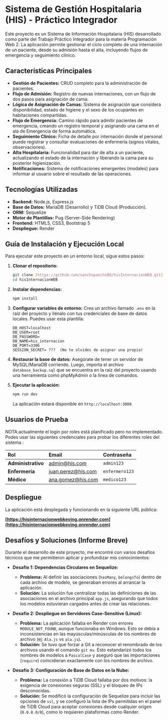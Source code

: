 # Sistema de Gestión Hospitalaria (HIS) - Práctico Integrador

Este proyecto es un Sistema de Información Hospitalaria (HIS) desarrollado como parte del Trabajo Práctico Integrador para la materia Programación Web 2. La aplicación permite gestionar el ciclo completo de una internación de un paciente, desde su admisión hasta el alta, incluyendo flujos de emergencia y seguimiento clínico.

## Características Principales

- **Gestión de Pacientes:** CRUD completo para la administración de pacientes.
- **Flujo de Admisión:** Registro de nuevas internaciones, con un flujo de dos pasos para asignación de cama.
- **Lógica de Asignación de Camas:** Sistema de asignación que considera disponibilidad, estado de higiene y el sexo de los ocupantes en habitaciones compartidas.
- **Flujo de Emergencia:** Camino rápido para admitir pacientes de emergencia, creando un registro temporal y asignando una cama en el ala de Emergencia de forma automática.
- **Seguimiento Clínico:** Ficha de detalle por internación donde el personal puede registrar y consultar evaluaciones de enfermería (signos vitales, observaciones).
- **Alta Hospitalaria:** Funcionalidad para dar de alta a un paciente, actualizando el estado de la internación y liberando la cama para su posterior higienización.
- **Notificaciones:** Sistema de notificaciones emergentes (modales) para informar al usuario sobre el resultado de las operaciones.

## Tecnologías Utilizadas

- **Backend:** Node.js, Express.js
- **Base de Datos:** MariaDB (Desarrollo) y TiDB Cloud (Producción).
- **ORM:** Sequelize
- **Motor de Plantillas:** Pug (Server-Side Rendering)
- **Frontend:** HTML5, CSS3, Bootstrap 5
- **Despliegue:** Render

## Guía de Instalación y Ejecución Local

Para ejecutar este proyecto en un entorno local, sigue estos pasos:

1.  **Clonar el repositorio:**

    ```bash
    git clone [https://github.com/sanchoponcho08/hisInternacionWEB.git](https://github.com/sanchoponcho08/hisInternacionWEB.git)
    cd hisInternacionWEB
    ```

2.  **Instalar dependencias:**

    ```bash
    npm install
    ```

3.  **Configurar variables de entorno:**
    Crea un archivo llamado `.env` en la raíz del proyecto y llénalo con tus credenciales de base de datos locales. Puedes usar esta plantilla:

    ```
    DB_HOST=localhost
    DB_USER=root
    DB_PASSWORD=
    DB_NAME=his_internacion
    DB_PORT=3306
    SESSION_SECRET= ???  (No te olvides de asignar una propia)
    ```

4.  **Restaurar la base de datos:**
    Asegúrate de tener un servidor de MySQL/MariaDB corriendo. Luego, importa el archivo `database_backup.sql` que se encuentra en la raíz del proyecto usando una herramienta como phpMyAdmin o la línea de comandos.

5.  **Ejecutar la aplicación:**
    ```bash
    npm run dev
    ```
    La aplicación estará disponible en `http://localhost:3000`.

## Usuarios de Prueba

NOTA:actualmente el login por roles está planificado pero no implementado.
Podes usar las siguientes credenciales para probar los diferentes roles del sistema :

| Rol                | Email              | Contraseña     |
| :----------------- | :----------------- | :------------- |
| **Administrativo** | admin@his.com      | `admin123`     |
| **Enfermería**     | juan.perez@his.com | `enfermero123` |
| **Médico**         | ana.gomez@his.com  | `medico123`    |

## Despliegue

La aplicación está desplegada y funcionando en la siguiente URL pública:

**[https://hisinternacionwebkeving.onrender.com](https://hisinternacionwebkeving.onrender.com)**

## Desafíos y Soluciones (Informe Breve)

Durante el desarrollo de este proyecto, me encontré con varios desafíos técnicos que me permitieron aplicar y profundizar mis conocimientos:

- **Desafío 1: Dependencias Circulares en Sequelize:**

  - **Problema:** Al definir las asociaciones (`hasMany`, `belongsTo`) dentro de cada archivo de modelo, se generaban errores al arrancar la aplicación.
  - **Solución:** La solución fue centralizar todas las definiciones de las asociaciones en el archivo principal `app.js`, asegurando que todos los modelos estuvieran cargados antes de crear las relaciones.

- **Desafío 2: Despliegue en Servidores Case-Sensitive (Linux):**

  - **Problema:** La aplicación fallaba en Render con errores `MODULE_NOT_FOUND`, aunque funcionaba en Windows. Esto se debía a inconsistencias en las mayúsculas/minúsculas de los nombres de archivo (ej: `Ala.js` vs `ala.js`).
  - **Solución:** Se tuvo que forzar a Git a reconocer el renombrado de los archivos usando el comando `git mv`. Esto estandarizó todos los nombres de modelos a `PascalCase` y aseguró que las importaciones (`require`) coincidieran exactamente con los nombres de archivo.

- **Desafío 3: Configuración de Base de Datos en la Nube:**
  - **Problema:** La conexión a TiDB Cloud fallaba por dos motivos: la exigencia de conexiones seguras (SSL) y el bloqueo de IPs desconocidas.
  - **Solución:** Se modificó la configuración de Sequelize para incluir las opciones de `ssl`, y se configuró la lista de IPs permitidas en el panel de TiDB Cloud para aceptar conexiones desde cualquier origen (`0.0.0.0/0`), como lo requieren plataformas como Render.
